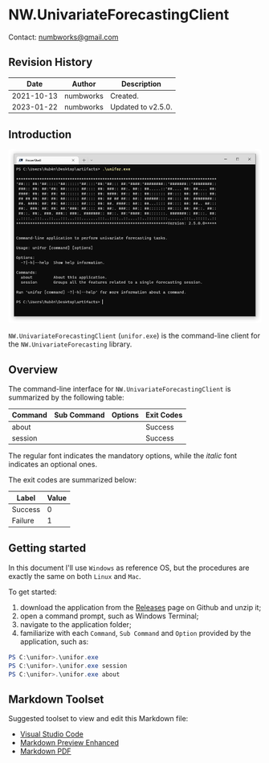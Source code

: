 # NW.UnivariateForecastingClient
Contact: numbworks@gmail.com

## Revision History

| Date | Author | Description |
|---|---|---|
| 2021-10-13 | numbworks | Created. |
| 2023-01-22 | numbworks | Updated to v2.5.0. |

## Introduction

![Screenshot_01](Screenshots/Screenshot_01.png)

`NW.UnivariateForecastingClient` (`unifor.exe`) is the command-line client for the `NW.UnivariateForecasting` library.

## Overview

The command-line interface for `NW.UnivariateForecastingClient` is summarized by the following table:

|Command|Sub Command|Options|Exit Codes|
|---|---|---|---|
|about|||Success|
|session|||Success|

The regular font indicates the mandatory options, while the *italic*  font indicates an optional ones.

The exit codes are summarized below:

|Label|Value|
|---|---|
|Success|0|
|Failure|1|

## Getting started

In this document I'll use `Windows` as reference OS, but the procedures are exactly the same on both `Linux` and `Mac`.

To get started:

1. download the application from the [Releases](https://github.com/numbworks/NW.UnivariateForecasting/releases) page on Github and unzip it;
2. open a command prompt, such as Windows Terminal;
3. navigate to the application folder;
4. familiarize with each `Command`, `Sub Command` and `Option` provided by the application, such as:

```powershell
PS C:\unifor>.\unifor.exe
PS C:\unifor>.\unifor.exe session
PS C:\unifor>.\unifor.exe about
```

## Markdown Toolset

Suggested toolset to view and edit this Markdown file:

- [Visual Studio Code](https://code.visualstudio.com/)
- [Markdown Preview Enhanced](https://marketplace.visualstudio.com/items?itemName=shd101wyy.markdown-preview-enhanced)
- [Markdown PDF](https://marketplace.visualstudio.com/items?itemName=yzane.markdown-pdf)